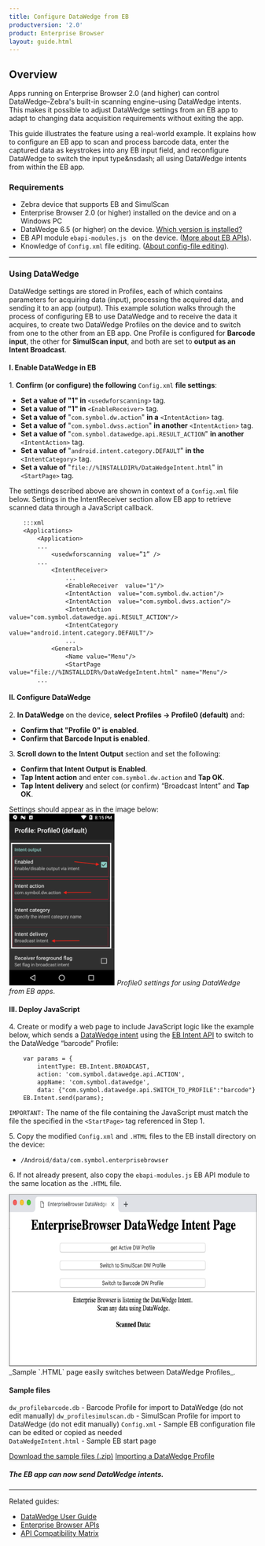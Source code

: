 ```yaml
---
title: Configure DataWedge from EB
productversion: '2.0'
product: Enterprise Browser
layout: guide.html
---
```

## Overview 

Apps running on Enterprise Browser 2.0 (and higher) can control DataWedge&ndash;Zebra's built-in scanning engine&ndash;using DataWedge intents. This makes it possible to adjust DataWedge settings from an EB app to adapt to changing data acquisition requirements without exiting the app. 

This guide illustrates the feature using a real-world example. It explains how to configure an EB app to scan and process barcode data, enter the captured data as keystrokes into any EB input field, and reconfigure DataWedge to switch the input type&nsdash; all using DataWedge intents from within the EB app. 

<!-- 
**Note: It's important to understand that <u>control of barcode scanning hardware is exclusive</u>. When DataWedge is active, Enterprise Browser <u>scanning APIs</u> are inoperable**. Likewise, an Enterprise Browser app that uses those APIs will prevent other apps (including DataWedge) from accessing the scanner(s). This guide explains how to take control of a device's scanner hardware and to subsequently release it to other apps when scanning is complete.  

-->

### Requirements

* Zebra device that supports EB and SimulScan
* Enterprise Browser 2.0 (or higher) installed on the device and on a Windows PC
* DataWedge 6.5 (or higher) on the device. [Which version is installed?](../../../../datawedge/latest/guide/about/#whichversionisinstalled)
* EB API module `ebapi-modules.js ` on the device. ([More about EB APIs](../apioverview)). 
* Knowledge of `Config.xml` file editing. ([About config-file editing](../ConfigEditor)).

-----

### Using DataWedge
DataWedge settings are stored in Profiles, each of which contains parameters for acquiring data (input), processing the acquired data, and sending it to an app (output). This example solution walks through the process of configuring EB to use DataWedge and to receive the data it acquires, to create two DataWedge Profiles on the device and to switch from one to the other from an EB app. One Profile is configured for **Barcode input**, the other for **SimulScan input**, and both are set to **output as an Intent Broadcast**. 

#### I. Enable DataWedge in EB

&#49;. **Confirm (or configure) the following** `Config.xml` **file settings**:<br>  
* **Set a value of "1" in** `<usedwforscanning>` tag.
* **Set a value of "1" in** `<EnableReceiver>` tag.
* **Set a value of** "`com.symbol.dw.action`" **in a** `<IntentAction>` tag.
* **Set a value of** "`com.symbol.dwss.action`" **in another** `<IntentAction>` tag.
* **Set a value of** "`com.symbol.datawedge.api.RESULT_ACTION`" **in another** `<IntentAction>` tag.
* **Set a value of** "`android.intent.category.DEFAULT`" **in the** `<IntentCategory>` tag.
* **Set a value of** "`file://%INSTALLDIR%/DataWedgeIntent.html`" in `<StartPage>` tag.

The settings described above are shown in context of a `Config.xml` file below. Settings in the IntentReceiver section allow EB app to retrieve scanned data through a JavaScript callback.

		:::xml
		<Applications>
			<Application>
			...
				<usedwforscanning  value=”1” />
			...
				<IntentReceiver>
					...
        			<EnableReceiver  value="1"/>
        			<IntentAction  value="com.symbol.dw.action"/>
        			<IntentAction  value="com.symbol.dwss.action"/>
					<IntentAction  value="com.symbol.datawedge.api.RESULT_ACTION"/>
       				<IntentCategory  value="android.intent.category.DEFAULT"/>
        			...
        		<General>
        			<Name value="Menu"/>
        			<StartPage value="file://%INSTALLDIR%/DataWedgeIntent.html" name="Menu"/> 
        	...
 

#### II. Configure DataWedge

&#50;. **In DataWedge** on the device, **select Profiles -> Profile0 (default)** and:
* **Confirm that "Profile 0" is enabled**.
* **Confirm that Barcode Input is enabled**.

&#51;. **Scroll down to the Intent Output** section and set the following:<br>
* **Confirm that Intent Output is Enabled**.
* **Tap Intent action** and enter `com.symbol.dw.action` and **Tap OK**.
* **Tap Intent delivery** and select (or confirm) “Broadcast Intent” and **Tap OK**.

Settings should appear as in the image below: 
<img alt="" style="height:350px" src="eb20_and_dw65.png"/>
_Profile0 settings for using DataWedge from EB apps_.

#### III. Deploy JavaScript

&#52;. Create or modify a web page to include JavaScript logic like the example below, which sends a [DataWedge intent](/techdocs.zebra.com/datawedge/latest/guide/api/) using the [EB Intent API](../../api/intent) to switch to the DataWedge “barcode” Profile:

		var params = {
			intentType: EB.Intent.BROADCAST,
			action: 'com.symbol.datawedge.api.ACTION',
			appName: 'com.symbol.datawedge',
			data: {"com.symbol.datawedge.api.SWITCH_TO_PROFILE":"barcode"}
		EB.Intent.send(params);

`IMPORTANT:` The name of the file containing the JavaScript must match the file the specified in the `<StartPage>` tag referenced in Step 1. 

&#53;. Copy the modified `Config.xml` and `.HTML` files to the EB install directory on the device: 
* `/Android/data/com.symbol.enterprisebrowser`

&#54;. If not already present, also copy the `ebapi-modules.js` EB API module to the same location as the `.HTML` file. 

<img alt="" style="height:350px" src="eb-dw_sample.png"/>
_Sample `.HTML` page easily switches between DataWedge Profiles_.

#### Sample files
`dw_profilebarcode.db` - Barcode Profile for import to DataWedge (do not edit manually) 
`dw_profilesimulscan.db` - SimulScan Profile for import to DataWedge (do not edit manually)
`Config.xml` - Sample EB configuration file can be edited or copied as needed  
`DataWedgeIntent.html` - Sample EB start page

[Download the sample files (.zip)](EB_SwitchDWProfile.zip)
[Importing a DataWedge Profile](/datawedge/latest/guide/settings/#importaprofile)

##### The EB app can now send DataWedge intents. 


<!--  WE'LL PROBABLY TAKE ALL THIS OUT: 
### DW 6.0.1 - 6.4
**Important**: Some versions of DataWedge 6.x automatically disable Enterprise Browser after every device reboot by adding it to the "Disabled apps list." If `com.symbol.enterprisebrowser` reappears in the Disabled apps list after reboot, it must be manually removed before EB can use DataWedge for scanning. The only alternative is to upgrade DataWedge, which for Android requires a new BSP (OS image). Such updates should be attempted only with the guidance of [Zebra Support](https://www.zebra.com/us/en/about-zebra/contact-zebra/contact-tech-support.html).  

#### Use DataWedge for Scanning

**To enable an EB app to scan with DataWedge 6.0.1 and higher**: 

&#49;. Confirm that no association with `com.symbol.enterprisebrowser` exists in the "Disabled app list" in the DataWedge Settings panel:
  * In **DataWedge**, select **Menu->Settings->Disabled app list**. The list of disabled apps appears.

  * **Remove** `com.symbol.enterprisebrowser` **from the list**, if present (see note, above). 

&#50;. In the EB app's `config.xml` file, set a value of "1" in the [&lt;usedwforscanning&gt;](../configreference/#usedwforscanning) tag.

#### Use Enterprise Browser APIs for Scanning

**To use a device scanner through an Enterprise Browser API**:

  * Set the value in the [&lt;usedwforscanning&gt;](../configreference/#usedwforscanning) tag of the EB app's `config.xml` file to "0"

-----

##### Option 1: Disable DataWedge on the device

1. **Start DataWedge** on the device.
2. In DataWedge, select **Menu->Settings**.
3. **Uncheck the "DataWedge enabled"** checkbox.
4. In the EB app's `config.xml` file, set a value of "0" in the [&lt;usedwforscanning&gt;](../configreference/#usedwforscanning) tag.

DataWedge is now disabled and unavailable to any app on the device.  

**Note: DataWedge also can be disabled (or re-enabled) programmatically using [DataWedge APIs](../../../../datawedge)**.

##### Option 2: Disable DataWedge only for Enterprise Browser

**To create and disable an Enterprise Browser Profile in DataWedge**: 

1. **Install the Enterprise Browser app** that will use DataWedge.
2. **Start DataWedge**.
3. In DataWedge, select **Menu->New Profile**, **Enter a Profile name** and tap **OK**. The list of Profiles appears.
4. Tap on the newly created profile.
5. In the **Applications section**, **tap Associated apps**.
6. Tap **Menu->New app/activity**. A list of apps/activities appears. 
7. From the list, **select the package name of the EB app** (i.e. `com.symbol.enterprisebrowser`) that will use DataWedge. The app activities list appears. 
8. From the app activities list, **tap the asterisk (*) to associate all app activities** with the Profile, or tap on an indvidual activity to use DataWedge only for that specific activity. 
9. **Tap BACK** to return to the Profile screen.
10. Confirm that the Profile's **"Profile enabled" box is <u>checked</u>**.
11. In the new Profile, **<u>uncheck</u> the "Enabled" box** for these three sections: **Barcode input, Keystroke output and Intent output**.
12. In the EB app's `config.xml` file, set a value of "0" in the [&lt;usedwforscanning&gt;](../configreference/#usedwforscanning) tag.

DataWedge will now be disabled whenever an Enterprise Browser app is running. 
 -->
-----

Related guides: 

* [DataWedge User Guide](../../../../datawedge)
* [Enterprise Browser APIs](../../api)
* [API Compatibility Matrix](../compatibility)
